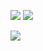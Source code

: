 ![](../../photo/Pasted%20image%2020240319102838.png)
![](../../photo/Pasted%20image%2020240319103113.png)

![](../../photo/Pasted%20image%2020240319102952.png)